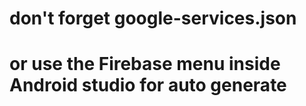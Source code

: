 # don't forget google-services.json
# or use the Firebase menu inside Android studio for auto generate
